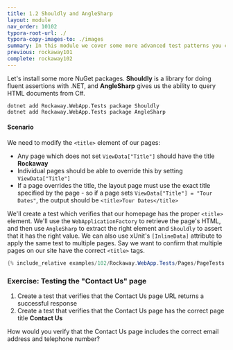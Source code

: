 ```yaml
---
title: 1.2 Shouldly and AngleSharp
layout: module
nav_order: 10102
typora-root-url: ./
typora-copy-images-to: ./images
summary: In this module we cover some more advanced test patterns you can use with the WebApplicationFactory, and two of my favourite NuGet packages - Shouldly and AngleSharp.
previous: rockaway101
complete: rockaway102
---
```

Let's install some more NuGet packages. **Shouldly** is a library for doing fluent assertions with .NET, and **AngleSharp** gives us the ability to query HTML documents from C#.

```
dotnet add Rockaway.WebApp.Tests package Shouldly
dotnet add Rockaway.WebApp.Tests package AngleSharp
```

#### Scenario

We need to modify the `<title>` element of our pages:

* Any page which does not set `ViewData["Title"]` should have the title **Rockaway**
* Individual pages should be able to override this by setting `ViewData["Title"]`
* If a page overrides the title, the layout page must use the exact title specified by the page - so if a page sets `ViewData["Title"] = "Tour Dates"`, the output should be `<title>Tour Dates</title>`

We'll create a test which verifies that our homepage has the proper `<title>` element. We'll use the `WebApplicationFactory` to retrieve the page's HTML, and then use `AngleSharp` to extract the right element and `Shouldly` to assert that it has the right value. We can also use xUnit's `[InlineData]` attribute to apply the same test to multiple pages. Say we want to confirm that multiple pages on our site have the correct `<title>` tags.

```csharp
{% include_relative examples/102/Rockaway.WebApp.Tests/Pages/PageTests.cs %}
```

### Exercise: Testing the "Contact Us" page

1. Create a test that verifies that the Contact Us page URL returns a successful response
2. Create a test that verifies that the Contact Us page has the correct page title **Contact Us**

How would you verify that the Contact Us page includes the correct email address and telephone number?




